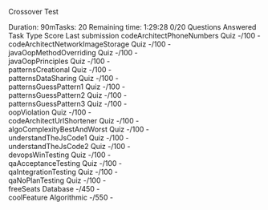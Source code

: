 Crossover Test

Duration: 90mTasks: 20
Remaining time:
1:29:28
0/20
Questions Answered
Task	Type	Score	Last submission	
codeArchitectPhoneNumbers	Quiz	-/100	-	
codeArchitectNetworkImageStorage	Quiz	-/100	-	
javaOopMethodOverriding	Quiz	-/100	-	
javaOopPrinciples	Quiz	-/100	-	
patternsCreational	Quiz	-/100	-	
patternsDataSharing	Quiz	-/100	-	
patternsGuessPattern1	Quiz	-/100	-	
patternsGuessPattern2	Quiz	-/100	-	
patternsGuessPattern3	Quiz	-/100	-	
oopViolation	Quiz	-/100	-	
codeArchitectUrlShortener	Quiz	-/100	-	
algoComplexityBestAndWorst	Quiz	-/100	-	
understandTheJsCode1	Quiz	-/100	-	
understandTheJsCode2	Quiz	-/100	-	
devopsWinTesting	Quiz	-/100	-	
qaAcceptanceTesting	Quiz	-/100	-	
qaIntegrationTesting	Quiz	-/100	-	
qaNoPlanTesting	Quiz	-/100	-	
freeSeats	Database	-/450	-	
coolFeature	Algorithmic	-/550	-	
